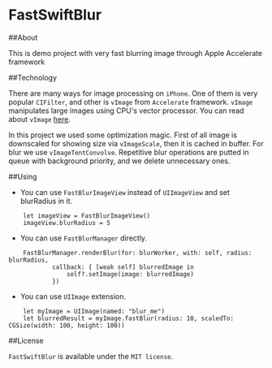 # FastSwiftBlur

##About

This is demo project with very fast blurring image through Apple Accelerate framework

##Technology

There are many ways for image processing on `iPhone`. One of them is very popular `CIFilter`, and other is `vImage` from `Accelerate` framework. `vImage` manipulates large images using CPU's vector processor. You can read about `vImage` [here](https://developer.apple.com/documentation/accelerate/vimage).

In this project we used some optimization magic. First of all image is downscaled for showing size via `vImageScale`, then it is cached in buffer. For blur we use `vImageTentConvolve`. Repetitive blur operations are putted in queue with background priority, and we delete unnecessary ones.

##Using

- You can use `FastBlurImageView` instead of `UIImageView` and set blurRadius in it.

```
    let imageView = FastBlurImageView()
    imageView.blurRadius = 5
```

- You can use `FastBlurManager` directly.

```
    FastBlurManager.renderBlur(for: blurWorker, with: self, radius: blurRadius,
            callback: { [weak self] blurredImage in
                self?.setImage(image: blurredImage)
            })
```

- You can use `UIImage` extension.

```
    let myImage = UIImage(named: "blur_me")
    let blurredResult = myImage.fastBlur(radius: 10, scaledTo: CGSize(width: 100, height: 100))
```
 
##License

`FastSwiftBlur` is available under the `MIT license`.